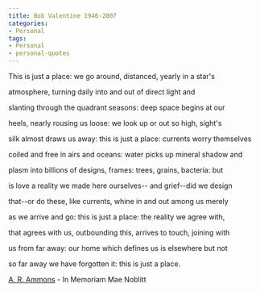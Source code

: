 ```yaml
---
title: Bob Valentine 1946-2007
categories:
- Personal
tags:
- Personal
- personal-quotes
---
```


> 
This is just a place:
we go around, distanced, 
yearly in a star's

atmosphere, turning 
daily into and out of 
direct light and

slanting through the 
quadrant seasons: deep 
space begins at our

heels, nearly rousing 
us loose: we look up 
or out so high, sight's

silk almost draws us away:
this is just a place:
currents worry themselves

coiled and free in airs 
and oceans: water picks 
up mineral shadow and

plasm into billions of 
designs, frames: trees, 
grains, bacteria: but

is love a reality we 
made here ourselves--
and grief--did we design

that--or do these, 
like currents, whine 
in and out among us merely

as we arrive and go:
this is just a place:
the reality we agree with,

that agrees with us, 
outbounding this, arrives 
to touch, joining with

us from far away:
our home which defines 
us is elsewhere but not

so far away we have 
forgotten it:
this is just a place.

> 
> 
[A. R. Ammons][1] - In Memoriam Mae Noblitt


   [1]: http://en.wikipedia.org/wiki/Archie_Randolph_Ammons



